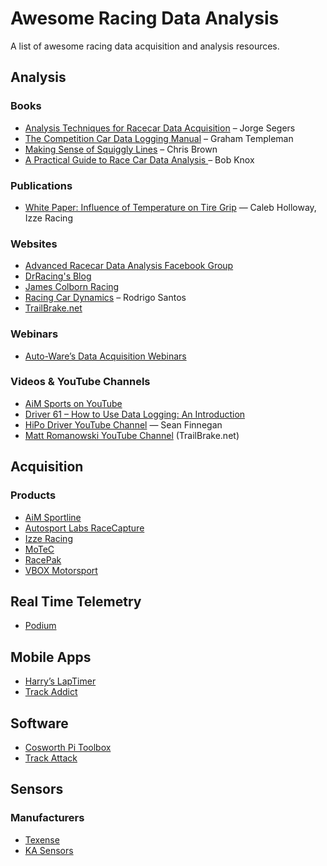 # Awesome Racing Data Analysis
A list of awesome racing data acquisition and analysis resources.

## Analysis

### Books
* [Analysis Techniques for Racecar Data Acquisition](https://www.amazon.com/Analysis-Techniques-Racecar-Data-Aquisition/dp/0768064597/) – Jorge Segers
* [The Competition Car Data Logging Manual](https://www.amazon.com/Competition-Data-Logging-Manual-SpeedPro-ebook/dp/B00LGYC1TC) – Graham Templeman
* [Making Sense of Squiggly Lines](https://www.amazon.com/Making-Sense-Squiggly-Lines-Chris/dp/0983259313/) – Chris Brown
* [A Practical Guide to Race Car Data Analysis ](https://www.amazon.com/Practical-Guide-Race-Data-Analysis/dp/1456587919/ref=sr_1_1) – Bob Knox

### Publications
* [White Paper: Influence of Temperature on Tire Grip](http://www.izzeracing.com/Izze_Racing_White_Paper_Tire_Temperature.pdf) — Caleb Holloway, Izze Racing

### Websites
* [Advanced Racecar Data Analysis Facebook Group](https://www.facebook.com/groups/1951069138531843/)
* [DrRacing's Blog](https://drracing.wordpress.com/)
* [James Colborn Racing](http://www.jamescolborn.com/aim-data-analysis/)
* [Racing Car Dynamics](http://racingcardynamics.com/) – Rodrigo Santos
* [TrailBrake.net](https://www.trailbrake.net)

### Webinars
* [Auto-Ware’s Data Acquisition Webinars](http://www.auto-ware.com/webinar_home.html)

### Videos & YouTube Channels
* [AiM Sports on YouTube](https://www.youtube.com/user/aimdata)
* [Driver 61 – How to Use Data Logging: An Introduction](https://www.youtube.com/watch?v=H4yakLZ1sPs)
* [HiPo Driver YouTube Channel](https://www.youtube.com/channel/UCDS9LbqtRIkweraNN2199tg) — Sean Finnegan
* [Matt Romanowski YouTube Channel](https://www.youtube.com/channel/UCfZdwraZXBIQrips0wmWcZQ) (TrailBrake.net)

## Acquisition
### Products
* [AiM Sportline](http://aim-sportline.com)
* [Autosport Labs RaceCapture](http://autosportlabs.com)
* [Izze Racing](http://www.izzeracing.com/)
* [MoTeC](https://www.motec.com.au/)
* [RacePak](https://www.holley.com/brands/racepak/)
* [VBOX Motorsport](https://www.vboxmotorsport.co.uk/)

## Real Time Telemetry
* [Podium](http://podium.live)

## Mobile Apps
* [Harry’s LapTimer](http://www.gps-laptimer.de/)
* [Track Addict](http://racerender.com/TrackAddict/)

## Software
* [Cosworth Pi Toolbox](https://www.cosworth.com/products/toolbox/)
* [Track Attack](https://trackattack.io/)

## Sensors
### Manufacturers
* [Texense](https://texense.com/en/)
* [KA Sensors](http://www.kasensors.com/us)
